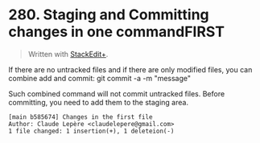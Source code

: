 # 280. Staging and Committing changes in one commandFIRST


> Written with [StackEdit+](https://stackedit.net/).


If there are no untracked files and if there are only modified files, you can combine add and commit: git commit -a -m "message"

Such combined command will not commit untracked files.
Before committing, you need to add them to the staging area.

```plaintext
[main b585674] Changes in the first file
Author: Claude Lepère <claudelepere@gmail.com>
1 file changed: 1 insertion(+), 1 deleteion(-)
```


<!--stackedit_data:
eyJoaXN0b3J5IjpbLTg3MDAyNTkxOCwxNTY0ODI2Mjc0XX0=
-->